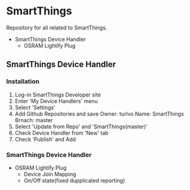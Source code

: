 # SmartThings

Repository for all related to SmartThings.
- SmartThings Device Handler
  - OSRAM Lightify Plug
  
## SmartThings Device Handler
### Installation
  1. Log-in SmartThings Developer site
  2. Enter 'My Device Handlers' menu
  3. Select 'Settings'
  4. Add Github Repositories and save
    Owner: turlvo
    Name: SmartThings
    Brnach: master
  5. Select 'Update from Repo' and 'SmartThings(master)'
  6. Check Device Handler from 'New' tab
  7. Check 'Publish' and Add

 ### SmartThings Device Handler
 - OSRAM Lightify Plug
      - Device Join Mapping
      - On/Off state(fixed dupplicated reporting)
  
  
  

  
